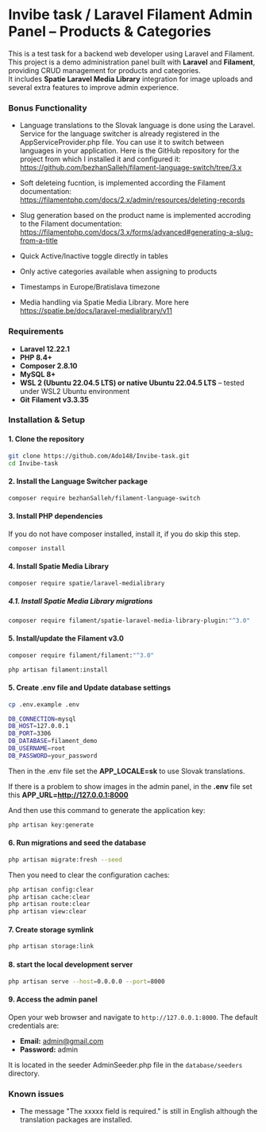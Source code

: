 # Invibe task / Laravel Filament Admin Panel – Products & Categories
This is a test task for a backend web developer using Laravel and Filament. This project is a demo administration panel built with **Laravel** and **Filament**, providing CRUD management for products and categories.  
It includes **Spatie Laravel Media Library** integration for image uploads and several extra features to improve admin experience.

### Bonus Functionality
- Language translations to the Slovak language is done using the Laravel. Service for the language switcher is already registered in the AppServiceProvider.php file. You can use it to switch between languages in your application. Here is the GitHub repository for the project from which I installed it and configured it: https://github.com/bezhanSalleh/filament-language-switch/tree/3.x

- Soft deleteing fucntion, is implemented according the Filament documentation: https://filamentphp.com/docs/2.x/admin/resources/deleting-records

- Slug generation based on the product name is implemented accroding to the Filament documentation: https://filamentphp.com/docs/3.x/forms/advanced#generating-a-slug-from-a-title

- Quick Active/Inactive toggle directly in tables

- Only active categories available when assigning to products

- Timestamps in Europe/Bratislava timezone

- Media handling via Spatie Media Library. More here https://spatie.be/docs/laravel-medialibrary/v11

### Requirements
- **Laravel 12.22.1**
- **PHP 8.4+**
- **Composer 2.8.10**
- **MySQL 8+**
- **WSL 2 (Ubuntu 22.04.5 LTS) or native Ubuntu 22.04.5 LTS** – tested under WSL2 Ubuntu environment
- **Git**
**Filament v3.3.35**

### Installation & Setup
#### 1. Clone the repository
```bash
git clone https://github.com/Ado148/Invibe-task.git
cd Invibe-task
```

#### 2. Install the Language Switcher package
```bash
composer require bezhanSalleh/filament-language-switch
```

#### 3. Install PHP dependencies
If you do not have composer installed, install it, if you do skip this step.
```bash 
composer install
```

#### 4. Install Spatie Media Library
```bash
composer require spatie/laravel-medialibrary
```

##### 4.1. Install Spatie Media Library migrations
```bash
composer require filament/spatie-laravel-media-library-plugin:"^3.0"
```

#### 5. Install/update the Filament v3.0
```bash
composer require filament/filament:"^3.0" 
```
```bash
php artisan filament:install
```

#### 5. Create .env file and Update database settings
```bash
cp .env.example .env
```
```bash
DB_CONNECTION=mysql
DB_HOST=127.0.0.1
DB_PORT=3306
DB_DATABASE=filament_demo
DB_USERNAME=root
DB_PASSWORD=your_password
```

Then in the .env file set the **APP_LOCALE=sk** to use Slovak translations.

If there is a problem to show images in the admin panel, in the **.env** file set this **APP_URL=http://127.0.0.1:8000**

And then use this command to generate the application key:
```bash
php artisan key:generate
```

#### 6. Run migrations and seed the database
```bash
php artisan migrate:fresh --seed
```

Then you need to clear the configuration caches:
```bash
php artisan config:clear
php artisan cache:clear
php artisan route:clear
php artisan view:clear
```

#### 7. Create storage symlink
```bash
php artisan storage:link
```

#### 8. start the local development server
```bash
php artisan serve --host=0.0.0.0 --port=8000
```

#### 9. Access the admin panel
Open your web browser and navigate to `http://127.0.0.1:8000`. The default credentials are:
- **Email:** admin@gmail.com
- **Password:** admin 

It is located in the seeder AdminSeeder.php file in the `database/seeders` directory.


### Known issues
- The message "The xxxxx field is required." is still in English although the translation packages are installed.